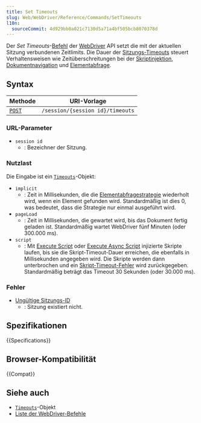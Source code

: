 ```yaml
---
title: Set Timeouts
slug: Web/WebDriver/Reference/Commands/SetTimeouts
l10n:
  sourceCommit: 4d929bb0a021c7130d5a71a4bf505bcb8070378d
---
```


Der _Set Timeouts_-[Befehl](/de/docs/Web/WebDriver/Reference/Commands) der [WebDriver](/de/docs/Web/WebDriver) API setzt die mit der aktuellen Sitzung verbundenen Zeitlimits. Die Dauer der [Sitzungs-Timeouts](/de/docs/Web/WebDriver/Reference/Timeouts) steuert Verhaltensweisen wie Zeitüberschreitungen bei der [Skriptinjektion](/de/docs/Web/WebDriver/Reference/Timeouts#script), [Dokumentnavigation](/de/docs/Web/WebDriver/Reference/Timeouts#pageload) und [Elementabfrage](/de/docs/Web/WebDriver/Reference/Timeouts#implicit).

## Syntax

| Methode                                           | URI-Vorlage                      |
| ------------------------------------------------- | -------------------------------- |
| [`POST`](/de/docs/Web/HTTP/Reference/Methods/GET) | `/session/{session id}/timeouts` |

### URL-Parameter

- `session id`
  - : Bezeichner der Sitzung.

### Nutzlast

Die Eingabe ist ein [`Timeouts`](/de/docs/Web/WebDriver/Reference/Timeouts)-Objekt:

- `implicit`
  - : Zeit in Millisekunden, die die [Elementabfragestrategie](/de/docs/Web/WebDriver/WebElement) wiederholt wird, wenn ein Element gefunden wird. Standardmäßig ist dies 0, was bedeutet, dass die Strategie nur einmal ausgeführt wird.
- `pageLoad`
  - : Zeit in Millisekunden, die gewartet wird, bis das Dokument fertig geladen ist. Standardmäßig wartet WebDriver fünf Minuten (oder 300.000 ms).
- `script`
  - : Mit [Execute Script](/de/docs/Web/WebDriver/Commands/ExecuteScript) oder [Execute Async Script](/de/docs/Web/WebDriver/Commands/ExecuteAsyncScript) injizierte Skripte laufen, bis sie die Skript-Timeout-Dauer erreichen, die ebenfalls in Millisekunden angegeben wird. Die Skripte werden dann unterbrochen und ein [Skript-Timeout-Fehler](/de/docs/Web/WebDriver/Errors/ScriptTimeoutError) wird zurückgegeben. Standardmäßig beträgt das Timeout 30 Sekunden (oder 30.000 ms).

### Fehler

- [Ungültige Sitzungs-ID](/de/docs/Web/WebDriver/Reference/Errors/InvalidSessionID)
  - : Sitzung existiert nicht.

## Spezifikationen

{{Specifications}}

## Browser-Kompatibilität

{{Compat}}

## Siehe auch

- [`Timeouts`](/de/docs/Web/WebDriver/Reference/Timeouts)-Objekt
- [Liste der WebDriver-Befehle](/de/docs/Web/WebDriver/Reference/Commands)

